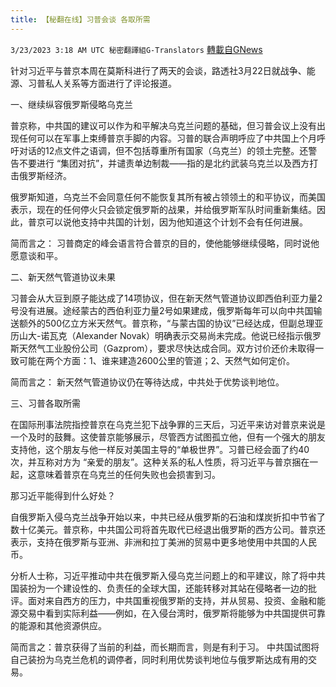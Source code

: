 ```yaml
---
title: 【秘翻在线】习普会谈 各取所需
---
```

`3/23/2023 3:18 AM UTC 秘密翻譯組G-Translators` [轉載自GNews](https://gnews.org/articles/1038131)

针对习近平与普京本周在莫斯科进行了两天的会谈，路透社3月22日就战争、能源、习普私人关系等方面进行了评论报道。

一、继续纵容俄罗斯侵略乌克兰

普京称，中共国的建议可以作为和平解决乌克兰问题的基础，但习普会议上没有出现任何可以在军事上束缚普京手脚的内容。习普的联合声明呼应了中共国上个月呼吁对话的12点文件之语调，但不包括尊重所有国家（乌克兰）的领土完整。还警告不要进行 “集团对抗”，并谴责单边制裁——指的是北约武装乌克兰以及西方打击俄罗斯经济。

俄罗斯知道，乌克兰不会同意任何不能恢复其所有被占领领土的和平协议，而美国表示，现在的任何停火只会锁定俄罗斯的战果，并给俄罗斯军队时间重新集结。因此，普京可以说他支持中共国的计划，因为他知道这个计划不会有任何进展。

简而言之： 习普商定的峰会语言符合普京的目的，使他能够继续侵略，同时说他愿意谈和平。

二、新天然气管道协议未果

习普会从大豆到原子能达成了14项协议，但在新天然气管道协议即西伯利亚力量2号没有进展。途经蒙古的西伯利亚力量2号如果建成，俄罗斯每年可以向中共国输送额外的500亿立方米天然气。普京称，“与蒙古国的协议”已经达成，但副总理亚历山大\-诺瓦克（Alexander Novak）明确表示交易尚未完成。他说已经指示俄罗斯天然气工业股份公司（Gazprom），要求尽快达成合同。双方讨价还价未取得一致可能在两个方面：1、谁来建造2600公里的管道；2、天然气如何定价。

简而言之：  新天然气管道协议仍在等待达成，中共处于优势谈判地位。

三、习普各取所需

在国际刑事法院指控普京在乌克兰犯下战争罪的三天后，习近平来访对普京来说是一个及时的鼓舞。这使普京能够展示，尽管西方试图孤立他，但有一个强大的朋友支持他，这个朋友与他一样反对美国主导的“单极世界”。习普已经会面了约40次，并互称对方为 “亲爱的朋友”。这种关系的私人性质，将习近平与普京捆在一起，这意味着普京在乌克兰的任何失败也会损害到习。

那习近平能得到什么好处？

自俄罗斯入侵乌克兰战争开始以来，中共已经从俄罗斯的石油和煤炭折扣中节省了数十亿美元。普京称，中共国公司将首先取代已经退出俄罗斯的西方公司。普京还表示，支持在俄罗斯与亚洲、非洲和拉丁美洲的贸易中更多地使用中共国的人民币。

分析人士称，习近平推动中共在俄罗斯入侵乌克兰问题上的和平建议，除了将中共国装扮为一个建设性的、负责任的全球大国，还能转移对其站在侵略者一边的批评。面对来自西方的压力，中共国重视俄罗斯的支持，并从贸易、投资、金融和能源交易中看到实际利益——例如，在入侵台湾时，俄罗斯将能够为中共国提供可靠的能源和其他资源供应。

简而言之：普京获得了当前的利益，而长期而言，则是有利于习。 中共国试图将自己装扮为乌克兰危机的调停者，同时利用优势谈判地位与俄罗斯达成有用的交易。
